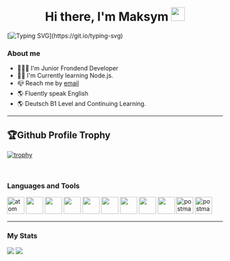 <h1 align="center">Hi there, I'm Maksym
<img src="https://github.com/blackcater/blackcater/raw/main/images/Hi.gif" height="32"/></h1>

[![Typing SVG](https://readme-typing-svg.demolab.com?font=Fira+Code&weight=500&duration=4000&pause=1000&center=true&width=900&height=55&lines=Welcome+to+my+Profile!)](https://git.io/typing-svg)

### About me

- 👨🏼‍💻 I'm Junior Frondend Developer
- 👨‍🎓 I'm Currently learning Node.js.
- 📪 Reach me by [email](mailto:maxboraod@gmail.com)
- 🌎 Fluently speak English
- 🌎 Deutsch B1 Level and Continuing Learning.

---

## 🏆Github Profile Trophy

[![trophy](https://github-profile-trophy.vercel.app/?username=MaksymBora&no-bg=true)](https://github.com/ryo-ma/github-profile-trophy)

<br />

### Languages and Tools

<img src="https://cdn.jsdelivr.net/gh/devicons/devicon/icons/html5/html5-original-wordmark.svg" title="atom" width="40" height="40"/>&nbsp;<img src="https://cdn.jsdelivr.net/gh/devicons/devicon/icons/css3/css3-original-wordmark.svg" itle="atom" width="40" height="40"/>&nbsp;<img src="https://cdn.jsdelivr.net/gh/devicons/devicon/icons/vscode/vscode-original.svg" itle="atom" width="40" height="40"/>&nbsp;<img src="https://cdn.jsdelivr.net/gh/devicons/devicon/icons/git/git-original.svg" itle="atom" width="40" height="40"/>&nbsp;<img src="https://cdn.jsdelivr.net/gh/devicons/devicon/icons/sass/sass-original.svg" itle="atom" width="40" height="40"/>&nbsp;<img src="https://cdn.jsdelivr.net/gh/devicons/devicon/icons/react/react-original.svg" itle="atom" width="40" height="40"/>&nbsp;<img src="https://cdn.jsdelivr.net/gh/devicons/devicon/icons/javascript/javascript-plain.svg" itle="atom" width="40" height="40"/>&nbsp;<img src="https://cdn.jsdelivr.net/gh/devicons/devicon/icons/redux/redux-original.svg" itle="atom" width="40" height="40"/>&nbsp;<img src="https://cdn.jsdelivr.net/gh/devicons/devicon/icons/typescript/typescript-original.svg" itle="atom" width="40" height="40"/>&nbsp;<img src="https://www.vectorlogo.zone/logos/getpostman/getpostman-icon.svg" alt="postman" width="40" height="40"/>&nbsp;<img src="https://cdn.jsdelivr.net/gh/devicons/devicon/icons/nodejs/nodejs-original.svg" alt="postman" width="40" height="40"/>

---

### My Stats

<div id="stats">
<img src="http://github-profile-summary-cards.vercel.app/api/cards/stats?username=MaksymBora&theme=default" />
<img src="http://github-profile-summary-cards.vercel.app/api/cards/repos-per-language?username=MaksymBora&theme=default" />
</div>
